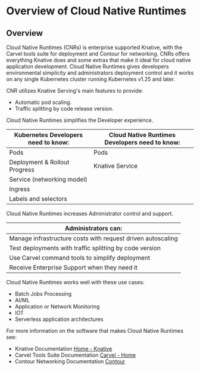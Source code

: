 # Overview of Cloud Native Runtimes

## Overview
Cloud Native Runtimes (CNRs) is enterprise supported Knative, with the Carvel tools suite for deployment and Contour for networking.
CNRs offers everything Knative does and some extras that make it ideal for cloud native application development.
Cloud Native Runtimes gives developers environmental simplicity and administrators deployment control and it works on any single Kubernetes cluster running Kubernetes v1.25 and later.

CNR utilizes Knative Serving's main features to provide:

* Automatic pod scaling.
* Traffic splitting by code release version.

Cloud Native Runtimes simplifies the Developer experience.

| Kubernetes Developers need to know: | Cloud Native Runtimes Developers need to know: |
|-------------------------------------|------------------------------------------------|
| Pods                                | Pods                                           |
| Deployment & Rollout Progress       | Knative Service                                |
| Service (networking model)          |                                                |
| Ingress                             |                                                |
| Labels and selectors                |                                                |

Cloud Native Runtimes increases Administrator control and support.

| Administrators can:                                          |
|--------------------------------------------------------------|
| Manage infrastructure costs with request driven autoscaling  |
| Test deployments with traffic splitting by code version      |
| Use Carvel command tools to simplify deployment              |
| Receive Enterprise Support when they need it                 |

Cloud Native Runtimes works well with these use cases:

* Batch Jobs Processing
* AI/ML
* Application or Network Monitoring
* IOT
* Serverless application architectures

For more information on the software that makes Cloud Native Runtimes see:

* Knative Documentation [Home - Knative](https://knative.dev/docs/)
* Carvel Tools Suite Documentation [Carvel - Home](https://carvel.dev/)
* Contour Networking Documentation [Contour](https://projectcontour.io/)
